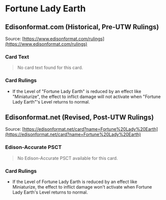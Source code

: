 # Fortune Lady Earth

## Edisonformat.com (Historical, Pre-UTW Rulings)

Source: [https://www.edisonformat.com/rulings](https://www.edisonformat.com/rulings)

### Card Text

> No card text found for this card.

### Card Rulings

*   If the Level of "Fortune Lady Earth" is reduced by an effect like "Miniaturize", the effect to inflict damage will not activate when "Fortune Lady Earth"'s Level returns to normal.

## Edisonformat.net (Revised, Post-UTW Rulings)

Source: [https://edisonformat.net/card?name=Fortune%20Lady%20Earth](https://edisonformat.net/card?name=Fortune%20Lady%20Earth)

### Edison-Accurate PSCT

> No Edison-Accurate PSCT available for this card.

### Card Rulings

*   If the Level of Fortune Lady Earth is reduced by an effect like Miniaturize, the effect to inflict damage won't activate when Fortune Lady Earth's Level returns to normal.
            